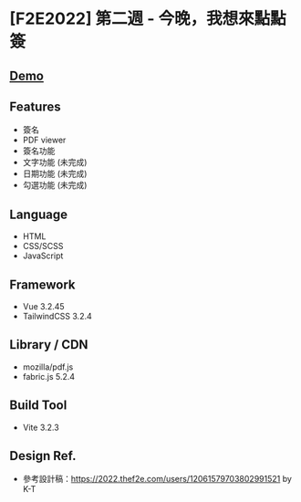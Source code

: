 # [F2E2022] 第二週 - 今晚，我想來點點簽

## [Demo](https://guanwha.github.io/f2e2022-week2-signer/)

## Features
- 簽名
- PDF viewer
- 簽名功能
- 文字功能 (未完成)
- 日期功能 (未完成)
- 勾選功能 (未完成)

## Language
- HTML
- CSS/SCSS
- JavaScript

## Framework
- Vue 3.2.45
- TailwindCSS 3.2.4

## Library / CDN
- mozilla/pdf.js
- fabric.js 5.2.4

## Build Tool
- Vite 3.2.3

## Design Ref.
- 參考設計稿：https://2022.thef2e.com/users/12061579703802991521 by K-T
